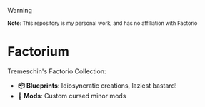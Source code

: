 > [!WARNING]
> <sub>**Note**: This repository is my personal work, and has no affiliation with Factorio</sub>

# Factorium

Tremeschin's Factorio Collection:

- **📦 Blueprints**: Idiosyncratic creations, laziest bastard!
- **🔧 Mods**: Custom cursed minor mods
